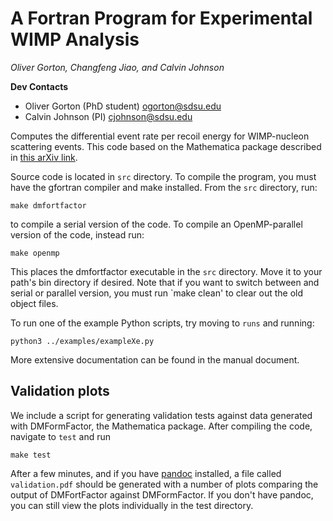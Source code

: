 # A Fortran Program for Experimental WIMP Analysis
*Oliver Gorton, Changfeng Jiao, and Calvin Johnson*

**Dev Contacts**

* Oliver Gorton (PhD student) ogorton@sdsu.edu
* Calvin Johnson (PI) cjohnson@sdsu.edu

Computes the differential event rate per recoil energy for WIMP-nucleon
scattering events. This code based on the Mathematica package described in [this
arXiv link](https://arxiv.org/abs/1308.6288).

Source code is located in `src` directory. To compile the program, you must have
the gfortran compiler and make installed. From the `src` directory, run:

    make dmfortfactor

to compile a serial version of the code. To compile an OpenMP-parallel version
of the code, instead run:

    make openmp

This places the dmfortfactor executable in the `src` directory. Move it to
your path's bin directory if desired. Note that if you want to switch between
and serial or parallel version, you must run `make clean' to clear out the old
object files.

To run one of the example Python scripts, try moving to `runs` and running:

    python3 ../examples/exampleXe.py

More extensive documentation can be found in the manual document.

## Validation plots
We include a script for generating validation tests against data generated with
DMFormFactor, the Mathematica package. After compiling the code, navigate to
`test` and run

    make test

After a few minutes, and if you have [pandoc](https://pandoc.org/index.html) 
installed, a file called `validation.pdf` should be generated with a number of
plots comparing the output of DMFortFactor against DMFormFactor. If you don't
have pandoc, you can still view the plots individually in the test directory. 
